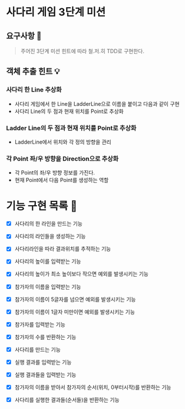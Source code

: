 # 사다리 게임 3단계 미션

## 요구사항 🚀
> 주어진 3단계 미션 힌트에 따라 철.저.히 TDD로 구현한다. 

## 객체 추출 힌트 💡 

### 사다리 한 Line 추상화
* 사다리 게임에서 한 Line을 LadderLine으로 이름을 붙이고 다음과 같이 구현 
* 사다리 Line의 두 점과 현재 위치를 Point로 추상화 

### Ladder Line의 두 점과 현재 위치를 Point로 추상화 
* LadderLine에서 위치와 각 정의 방향을 관리 

### 각 Point 좌/우 방향을 Direction으로 추상화 
* 각 Point의 좌/우 방향 정보를 가진다. 
* 현재 Point에서 다음 Point를 생성하는 역할 

# 기능 구현 목록 🎯
-[x] 사다리의 한 라인을 만드는 기능
-[x] 사다리의 라인들을 생성하는 기능
-[x] 사다리라인을 따라 결과위치를 추적하는 기능
-[x] 사다리의 높이를 입력받는 기능
-[x] 사다리의 높이가 최소 높이보다 작으면 예외를 발생시키는 기능
-[x] 참가자의 이름을 입력받는 기능 
-[x] 참가자의 이름이 5글자를 넘으면 예외를 발생시키는 기능 
-[x] 참가자의 이름이 1글자 미만이면 예외를 발생시키는 기능 
-[x] 참가자를 입력받는 기능
-[x] 참가자의 수를 반환하는 기능
-[x] 사다리를 만드는 기능 
-[x] 실행 결과를 입력받는 기능 
-[x] 실행 결과들을 입력받는 기능
-[x] 참가자의 이름을 받아서 참가자의 순서(위치, 0부터시작)를 반환하는 기능
-[x] 사다리를 실행한 결과들(순서들)을 반환하는 기능

